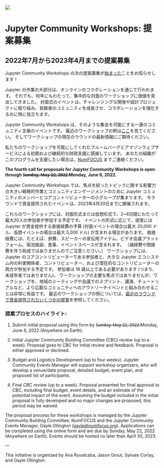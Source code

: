 ![](https://miro.medium.com/max/700/1*eQGWQqYPRRDdxzlINXqpXw.jpeg)

<!-- # Jupyter Community Workshops: Call for Proposals -->
# Jupyter Community Workshops: 提案募集

<!-- ## Call for Proposals for July 2022 — April 2023 -->
## 2022年7月から2023年4月までの提案募集

<!-- We are pleased to announce that the next call for proposals for Jupyter Community Workshops is [now open](https://forms.gle/1FsSTKaQDNJSSBDG8)! -->
Jupyter Community Workshops の次の提案募集が[始まった](https://forms.gle/1FsSTKaQDNJSSBDG8)ことをお知らせします！

<!-- The majority of Jupyter’s work is accomplished through online collaboration;
yet, over the years, we found value in focused in-person workshops.
In-person events are particularly useful for tackling challenging development and design projects, growing the community of contributors, and for strengthening collaborations. -->
Jupyter の作業の大部分は、オンラインのコラボレーションを通じて行われます。
それでも、何年にもわたって、集中的な対面のワークショップに価値を見出してきました。
対面式のイベントは、チャレンジングな開発や設計プロジェクトに取り組み、貢献者のコミュニティを成長させ、コラボレーションを強化するのに特に役立ちます。

<!-- Jupyter Community Workshops is a series of community-organized events to enable such gatherings.
See examples of recent workshops [here](https://blog.jupyter.org/jupyter-community-workshops-a7f1dca1735e),
and stay tuned for updates on the current round of workshops. -->
Jupyter Community Workshops は、そのような集会を可能にする一連のコミュニティ主催のイベントです。
最近のワークショップの例は[ここ](https://blog.jupyter.org/jupyter-community-workshops-a7f1dca1735e)を見てください。
そしてワークショップの現在のラウンドの最新情報にご期待ください。

<!-- We are grateful for the initial and continuing financial support by Bloomberg and Amazon Web Services that makes our workshops possible.
If your organization would like to support this program, please contact [NumFOCUS](https://numfocus.org/). -->
私たちのワークショップを可能にしてくれたブルームバーグとアマゾンウェブサービスによる初期および継続的な財政支援に感謝しています。
あなたの組織がこのプログラムを支援したい場合は、[NumFOCUS](https://numfocus.org/) までご連絡ください。

**The fourth call for proposals for Jupyter Community Workshops is open through S̶u̶n̶d̶a̶y̶,̶ ̶M̶a̶y̶ ̶2̶2̶,̶ ̶2̶0̶2̶2̶ Monday, June 6, 2022.**

<!-- Jupyter Community Workshops bring together small groups of Jupyter community members and core contributors for high-impact strategic work and community engagement on focused topics.
Events funded in this round would occur no later than April 30, 2023. -->
Jupyter Community Workshops では、焦点を絞ったトピックに関する影響力の大きい戦略的作業とコミュニティエンゲージメントのために Jupyter コミュニティのメンバーとコアコントリビューターの小グループが集まります。
今ラウンドで資金提供されたイベントは、2023年4月30日までに開催されます。

<!-- These workshops are expected to involve up to two dozen participants over the course of two to four days, in an in-person or virtual format.
Depending on the format of the event, proposals may include a Jupyter-funded budget for direct expenses of up to $20,000 to reimburse in-person events or up to $5,000 for virtual events.
Direct expenses include, for example, travel expenses, speaker promotional items, video conferencing platform, accommodation, meals and event space.
(Please note this is not a grant with overhead or indirect costs.)
It is our intent the workshops will include both participants who are core Jupyter contributors and stakeholders, contributors, and potential contributors within the larger Jupyter ecosystem.
Participants should be at least 18 years old (i.e., not minors).
While not the primary focus of the workshops, it would be highly beneficial to couple the workshop with broader community outreach events, such as sprints, talks, or tutorials at local meetings or conferences.
For examples of recent workshops, see some [proposals funded in a recent round](https://blog.jupyter.org/jupyter-community-workshops-a7f1dca1735e). -->
これらのワークショップには、対面形式または仮想形式で、2~4日間にわたって最大20人の参加者が参加する予定です。
イベントの形式に応じて、提案には Jupyter が資金提供する直接経費の予算 (対面イベントの場合は最大 20,000 ドル、仮想イベントの場合は最大 5,000 ドル) が含まれる場合があります。
直接経費には、たとえば、旅費、スピーカーの宣伝用アイテム、ビデオ会議プラットフォーム、宿泊施設、食事、イベントスペースが含まれます。
（諸経費や間接費を伴う助成ではありませんのでご注意ください。）
ワークショップには、Jupyter のコアコントリビューターである参加者と、大きな Jupyter エコシステム内の利害関係者、コントリビューター、および潜在的なコントリビューターの両方が参加する予定です。
参加者は 18 歳以上である必要があります (つまり、未成年者ではありません)。
ワークショップの主要な焦点ではありませんが、ワークショップを、地域のミーティングや会議でのスプリント、講演、チュートリアルなど、より広範なコミュニティへのアウトリーチイベントと組み合わせることは非常に有益です。
最近のワークショップの例については、[最近のラウンドで資金提供されたいくつかの提案](https://blog.jupyter.org/jupyter-community-workshops-a7f1dca1735e)を参照してください。

<!-- ### Proposal Process Highlights: -->
### 提案プロセスのハイライト:

1. Submit initial proposal using this form by S̶u̶n̶d̶a̶y̶,̶ ̶M̶a̶y̶ ̶2̶2̶,̶ ̶2̶0̶2̶2̶ Monday, June 6, 2022 (Anywhere on Earth).

2. Initial Jupyter Community Building Committee (CBC) review (up to a week). Proposal goes to CBC for initial review and feedback. Proposal is either approved or declined.

3. Budget and Logistics Development (up to four weeks). Jupyter Community Events Manager will support workshop organizers, who will develop a venue/date proposal, detailed budget, event plan, and proposed list of participants.

4. Final CBC review (up to a week). Proposal presented for final approval to CBC, including final budget, event details, and an estimate of the potential impact of the event. Assuming the budget included in the initial proposal is fully developed and no major changes are proposed, this period may be waived.

The proposal process for these workshops is managed by the Jupyter Community Building Committee, NumFOCUS and the Jupyter Community Events Manager, Gayle Ollington (gayle@numfocus.org). Applications can be completed using the online form and are due by Sunday, May 22, 2022 (Anywhere on Earth). Events should be hosted no later than April 30, 2023.

—

This initiative is organized by Ana Ruvalcaba, Jason Grout, Sylvain Corlay, and Gayle Ollington.

